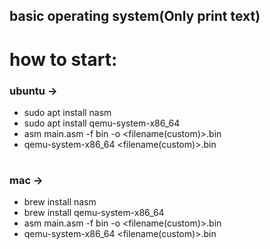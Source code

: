 ## basic operating system(Only print text)
# how to start:
### ubuntu ->
* sudo apt install nasm
* sudo apt install qemu-system-x86_64
* asm main.asm -f bin -o <filename(custom)>.bin
* qemu-system-x86_64 <filename(custom)>.bin
#
### mac ->
* brew install nasm
* brew install qemu-system-x86_64
* asm main.asm -f bin -o <filename(custom)>.bin
* qemu-system-x86_64 <filename(custom)>.bin
